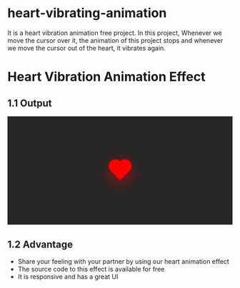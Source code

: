 # heart-vibrating-animation
It is a heart vibration animation free project. In this project, Whenever we move the cursor over it, the animation of this project stops and whenever we move the cursor out of the heart, it vibrates again.

<h1>Heart Vibration Animation Effect</h1>
<h2>1.1 Output</h2>
<img src="https://github.com/BHOLU-SINGH/heart-vibrating-animation/blob/master/heart-vibrating-animation-effect-output-img.png" />


<h2>1.2 Advantage</h2>
<ul>
  <li>Share your feeling with your partner by using our heart animation effect</li>  
  <li>The source code to this effect is available for free</li>
  <li>It is responsive and has a great UI</li>
</ul>
